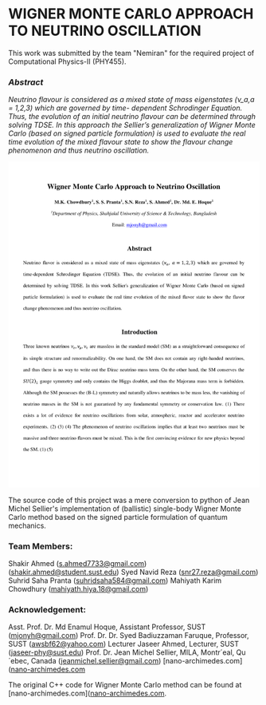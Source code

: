 # WIGNER MONTE CARLO APPROACH TO NEUTRINO OSCILLATION

This work was submitted by the team "Nemiran" for the required project of Computational Physics-II (PHY455).

### **_Abstract_**

_Neutrino flavour is considered as a mixed state of mass eigenstates (ν_a,a = 1,2,3) which are governed by time- dependent Schrodinger Equation. Thus, the evolution of an initial neutrino flavour can be determined through solving TDSE. In this approach the Sellier’s generalization of Wigner Monte Carlo (based on signed particle formulation) is used to evaluate the real time evolution of the mixed flavour state to show the flavour change phenomenon and thus neutrino oscillation._


![main pdf](main.png)



The source code of this project was a mere conversion to python of Jean Michel Sellier's implementation of (ballistic) single-body Wigner Monte Carlo method based on the signed particle formulation of quantum mechanics.

### **Team Members**:
Shakir Ahmed                (s.ahmed7733@gmail.com) (shakir.ahmed@student.sust.edu)
Syed Navid Reza             (snr27.reza@gmail.com)
Suhrid Saha Pranta          (suhridsaha584@gmail.com)
Mahiyath Karim Chowdhury    (mahiyath.hiya.18@gmail.com)

 
### **Acknowledgement**:
Asst. Prof. Dr. Md Enamul Hoque, Assistant Professor, SUST              (mjonyh@gmail.com)
Prof. Dr. Dr. Syed Badiuzzaman Faruque, Professor, SUST                 (awsbf62@yahoo.com)
Lecturer Jaseer Ahmed, Lecturer, SUST                                   (jaseer-phy@sust.edu)
Prof. Dr. Jean Michel Sellier, MILA, Montr´eal, Qu´ebec, Canada         (jeanmichel.sellier@gmail.com) [nano-archimedes.com]([nano-archimedes.com](http://nano-archimedes.com/)


The original C++ code for Wigner Monte Carlo method can be found at [nano-archimedes.com]([nano-archimedes.com](http://nano-archimedes.com/). 
